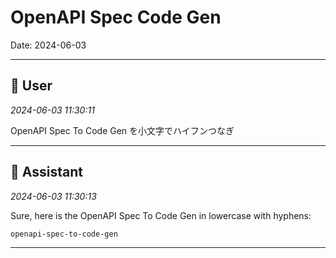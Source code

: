 # OpenAPI Spec Code Gen

Date: 2024-06-03

---

## 👤 User
*2024-06-03 11:30:11*

OpenAPI Spec To Code Gen を小文字でハイフンつなぎ

---

## 🤖 Assistant
*2024-06-03 11:30:13*

Sure, here is the OpenAPI Spec To Code Gen in lowercase with hyphens:

```
openapi-spec-to-code-gen
```

---
